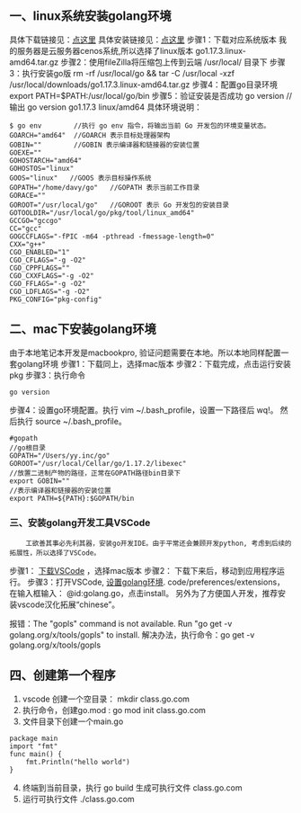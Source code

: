 ## 一、linux系统安装golang环境
具体下载链接见：[点这里](https://golang.org/dl/)
具体安装链接见：[点这里](https://golang.org/doc/install)
步骤1：下载对应系统版本
             我的服务器是云服务器cenos系统,所以选择了linux版本 go1.17.3.linux-amd64.tar.gz
步骤2：使用fileZilla将压缩包上传到云端 /usr/local/ 目录下
步骤3：执行安装go版
rm -rf /usr/local/go && tar -C /usr/local -xzf /usr/local/downloads/go1.17.3.linux-amd64.tar.gz
步骤4：配置go目录环境
export PATH=$PATH:/usr/local/go/bin
步骤5：验证安装是否成功
go version
//输出 go version go1.17.3 linux/amd64
具体环境说明：
```
$ go env        //执行 go env 指令，将输出当前 Go 开发包的环境变量状态。
GOARCH="amd64"  //GOARCH 表示目标处理器架构
GOBIN=""        //GOBIN 表示编译器和链接器的安装位置
GOEXE=""
GOHOSTARCH="amd64"
GOHOSTOS="linux" 
GOOS="linux"   //GOOS 表示目标操作系统
GOPATH="/home/davy/go"   //GOPATH 表示当前工作目录
GORACE=""
GOROOT="/usr/local/go"   //GOROOT 表示 Go 开发包的安装目录
GOTOOLDIR="/usr/local/go/pkg/tool/linux_amd64"
GCCGO="gccgo"
CC="gcc"
GOGCCFLAGS="-fPIC -m64 -pthread -fmessage-length=0"
CXX="g++"
CGO_ENABLED="1"
CGO_CFLAGS="-g -O2"
CGO_CPPFLAGS=""
CGO_CXXFLAGS="-g -O2"
CGO_FFLAGS="-g -O2"
CGO_LDFLAGS="-g -O2"
PKG_CONFIG="pkg-config"
```
## 二、mac下安装golang环境
由于本地笔记本开发是macbookpro, 验证问题需要在本地。所以本地同样配置一套golang环境
步骤1：下载同上，选择mac版本
步骤2：下载完成，点击运行安装pkg
步骤3：执行命令
```
go version
```
步骤4：设置go环境配置。执行 vim ~/.bash_profile，设置一下路径后 wq!。 然后执行 source ~/.bash_profile。
```
#gopath
//go根目录
GOPATH="/Users/yy.inc/go"
GOROOT="/usr/local/Cellar/go/1.17.2/libexec"
//放置二进制产物的路径，正常在GOPATH路径bin目录下
export GOBIN=""
//表示编译器和链接器的安装位置
export PATH=${PATH}:$GOPATH/bin
```

### 三、安装golang开发工具VSCode
        工欲善其事必先利其器，安装go开发IDE。由于平常还会兼顾开发python, 考虑到后续的拓展性，所以选择了VSCode。
步骤1： [下载VSCode](https://code.visualstudio.com/download) ，选择mac版本
步骤2： 下载下来后，移动到应用程序运行。
步骤3：打开VSCode, [设置golang环境](https://code.visualstudio.com/docs/languages/go). 
code/preferences/extensions，在输入框输入： @id:golang.go，点击install。
另外为了方便国人开发，推荐安装vscode汉化拓展“chinese”。

报错：The "gopls" command is not available. Run "go get -v golang.org/x/tools/gopls" to install.
解决办法，执行命令：go get -v golang.org/x/tools/gopls

## 四、创建第一个程序
1. vscode 创建一个空目录： mkdir class.go.com
2. 执行命令，创建go.mod :  go mod init class.go.com
3. 文件目录下创建一个main.go
```
package main
import "fmt"
func main() {
    fmt.Println("hello world")
}
```

4. 终端到当前目录，执行 go build 生成可执行文件 class.go.com
5. 运行可执行文件 ./class.go.com